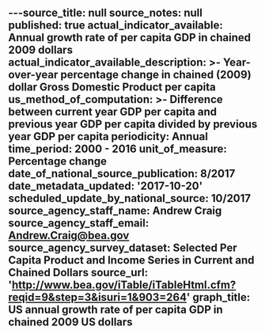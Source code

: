﻿---source_title: null
source_notes: null
published: true
actual_indicator_available: Annual  growth  rate  of  per  capita  GDP  in  chained  2009  dollars
actual_indicator_available_description: >-
  Year-over-year  percentage  change  in  chained  (2009)  dollar  Gross  Domestic  Product  per  capita
us_method_of_computation: >-
  Difference  between  current  year  GDP  per  capita  and  previous  year  GDP  per  capita  divided  by  previous  year  GDP  per  capita
periodicity: Annual
time_period: 2000  -  2016
unit_of_measure: Percentage  change
date_of_national_source_publication: 8/2017
date_metadata_updated: '2017-10-20'
scheduled_update_by_national_source: 10/2017
source_agency_staff_name: Andrew  Craig
source_agency_staff_email: Andrew.Craig@bea.gov
source_agency_survey_dataset: Selected  Per  Capita  Product  and  Income  Series  in  Current  and  Chained  Dollars
source_url: 'http://www.bea.gov/iTable/iTableHtml.cfm?reqid=9&step=3&isuri=1&903=264'
graph_title: US  annual  growth  rate  of  per  capita  GDP  in  chained  2009  US  dollars  
---